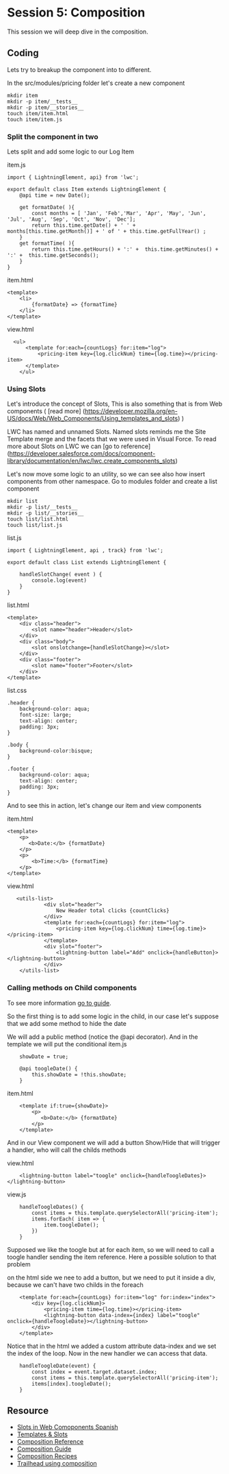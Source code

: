 # Session 5: Composition
This session we will deep dive in the composition.

## Coding
Lets try to breakup the component into to different. 

In the src/modules/pricing folder let's create a new component
````
mkdir item
mkdir -p item/__tests__
mkdir -p item/__stories__
touch item/item.html
touch item/item.js
````

### Split the component in two
Lets split and add some logic to our Log Item

item.js
````
import { LightningElement, api} from 'lwc';

export default class Item extends LightningElement {
    @api time = new Date();
 
    get formatDate( ){
        const months = [ 'Jan', 'Feb','Mar', 'Apr', 'May', 'Jun', 'Jul', 'Aug', 'Sep', 'Oct', 'Nov', 'Dec'];
        return this.time.getDate() + ' ' + months[this.time.getMonth()] + ' of ' + this.time.getFullYear() ;
    }
    get formatTime( ){
        return this.time.getHours() + ':' +  this.time.getMinutes() + ':' +  this.time.getSeconds();
    }
}
````

item.html
````
<template>
    <li>
        {formatDate} => {formatTime}
    </li>
</template>
````

view.html
````
  <ul>
      <template for:each={countLogs} for:item="log">
          <pricing-item key={log.clickNum} time={log.time}></pricing-item>
      </template>    
    </ul>
````

### Using Slots
Let's introduce the concept of Slots, This is also something that is from Web components ( [read more] (https://developer.mozilla.org/en-US/docs/Web/Web_Components/Using_templates_and_slots) )

LWC has named and unnamed Slots. Named slots reminds me the Site Template merge and the facets that we were used in Visual Force. To read more about Slots on LWC we can [go to reference] (https://developer.salesforce.com/docs/component-library/documentation/en/lwc/lwc.create_components_slots)


Let's now move some logic to an utility, so we can see also how insert components from other namespace. Go to modules folder and create a list component

````
mkdir list
mkdir -p list/__tests__
mkdir -p list/__stories__
touch list/list.html
touch list/list.js
````

list.js
````
import { LightningElement, api , track} from 'lwc';

export default class List extends LightningElement {

    handleSlotChange( event ) {
        console.log(event)
    }
}
````

list.html
````
<template>
    <div class="header">
        <slot name="header">Header</slot>    
    </div>
    <div class="body">
        <slot onslotchange={handleSlotChange}></slot>
    </div>
    <div class="footer">
        <slot name="footer">Footer</slot>    
    </div>
</template>
````

list.css
````
.header {
    background-color: aqua;
    font-size: large;
    text-align: center;
    padding: 3px;
}

.body {
    background-color:bisque;    
}

.footer {
    background-color: aqua;
    text-align: center;
    padding: 3px;
}
````

And to see this in action, let's change our item and view components

item.html
````
<template>
    <p>
       <b>Date:</b> {formatDate} 
    </p>
    <p>
        <b>Time:</b> {formatTime}
    </p>        
</template>
````

view.html
````
   <utils-list>
            <div slot="header">
                New Header total clicks {countClicks}
            </div>    
            <template for:each={countLogs} for:item="log">
                <pricing-item key={log.clickNum} time={log.time}></pricing-item>
            </template>    
            <div slot="footer">
                <lightning-button label="Add" onclick={handleButton}></lightning-button>
            </div>    
    </utils-list>    

````

### Calling methods on Child components
To see more information [go to guide](https://developer.salesforce.com/docs/component-library/documentation/en/lwc/lwc.create_javascript_methods).

So the first thing is to add some logic in the child, in our case let's suppose that we add some method to hide the date

We will add a public method (notice the @api decorator). And in the template we will put the conditional
item.js
````
    showDate = true;

    @api toogleDate() {
        this.showDate = !this.showDate;
    }
````

item.html
`````
    <template if:true={showDate}>
        <p>
           <b>Date:</b> {formatDate} 
        </p>
    </template>
`````

And in our View component we will add a button Show/Hide that will trigger a handler, who will call the childs methods

view.html

`````
    <lightning-button label="toogle" onclick={handleToogleDates}></lightning-button>
`````

view.js

`````
    handleToogleDates() {
        const items = this.template.querySelectorAll('pricing-item');
        items.forEach( item => {
            item.toogleDate();
        })
    }
`````

Supposed we like the toogle but at for each item, so we will need to call a toogle handler sending the item reference. Here a possible solution to that problem

on the html side we nee to add a button, but we need to put it inside a div, because we can't have two childs in the foreach

````
    <template for:each={countLogs} for:item="log" for:index="index">
        <div key={log.clickNum}>
            <pricing-item time={log.time}></pricing-item>
            <lightning-button data-index={index} label="toogle" onclick={handleToogleDate}></lightning-button>
        </div>
    </template>    
````

Notice that in the html we added a custom attribute data-index and we set the index of the loop. Now in the new handler we can access that data.

`````
    handleToogleDate(event) {
        const index = event.target.dataset.index;
        const items = this.template.querySelectorAll('pricing-item');
        items[index].toogleDate();
    }
`````



## Resource

* [Slots in Web Comoponents Spanish](https://lenguajejs.com/webcomponents/nativos/slots/) 
* [Templates & Slots](https://developer.mozilla.org/en-US/docs/Web/Web_Components/Using_templates_and_slots)
* [Composition Reference](https://developer.salesforce.com/docs/component-library/documentation/en/lwc/lwc.create_components_compose_intro)
* [Composition Guide](https://lwc.dev/guide/composition)
* [Composition Recipes](https://recipes.lwc.dev/#composition)
* [Trailhead using composition](https://trailhead.salesforce.com/en/content/learn/modules/lightning-web-components-basics/handle-events-in-lightning-web-components?trail_id=build-lightning-web-components)
